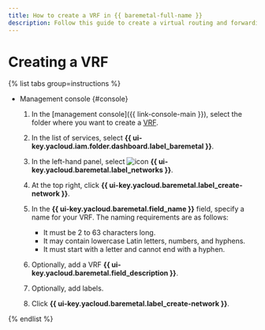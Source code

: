 ```yaml
---
title: How to create a VRF in {{ baremetal-full-name }}
description: Follow this guide to create a virtual routing and forwarding segment (VRF) in {{ baremetal-full-name }}.
---
```


# Creating a VRF

{% list tabs group=instructions %}

- Management console {#console}

  1. In the [management console]({{ link-console-main }}), select the folder where you want to create a [VRF](../concepts/network.md#vrf-segment).
  1. In the list of services, select **{{ ui-key.yacloud.iam.folder.dashboard.label_baremetal }}**.
  1. In the left-hand panel, select ![icon](../../_assets/console-icons/vector-square.svg) **{{ ui-key.yacloud.baremetal.label_networks }}**.
  1. At the top right, click **{{ ui-key.yacloud.baremetal.label_create-network }}**.
  1. In the **{{ ui-key.yacloud.baremetal.field_name }}** field, specify a name for your VRF. The naming requirements are as follows:

     * It must be 2 to 63 characters long.
     * It may contain lowercase Latin letters, numbers, and hyphens.
     * It must start with a letter and cannot end with a hyphen.

  1. Optionally, add a VRF **{{ ui-key.yacloud.baremetal.field_description }}**.
  1. Optionally, add labels.
  1. Click **{{ ui-key.yacloud.baremetal.label_create-network }}**.

{% endlist %}
